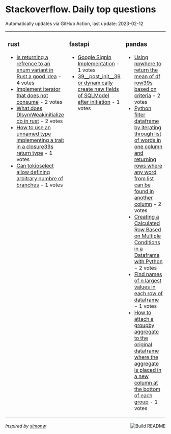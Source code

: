 # Stackoverflow. Daily top questions 

Automatically updates via GitHub Action, last update: <!-- date starts -->2023-02-12<!-- date ends -->


<table><tr><td valign="top" width="33%">

### rust
<!-- rust starts -->
* [Is returning a refrence to an enum variant in Rust a good idea](https://stackoverflow.com/questions/75418066/is-returning-a-refrence-to-an-enum-variant-in-rust-a-good-idea) - 4 votes
* [Implement iterator that does not consume](https://stackoverflow.com/questions/75421682/implement-iterator-that-does-not-consume) - 2 votes
* [What does DlsymWeakinitialize do in rust](https://stackoverflow.com/questions/75424466/what-does-dlsymweakinitialize-do-in-rust) - 2 votes
* [How to use an unnamed type implementing a trait in a closure39s return type](https://stackoverflow.com/questions/75420823/how-to-use-an-unnamed-type-implementing-a-trait-in-a-closures-return-type) - 1 votes
* [Can tokioselect allow defining arbitrary numbre of branches](https://stackoverflow.com/questions/75424004/can-tokioselect-allow-defining-arbitrary-numbre-of-branches) - 1 votes
<!-- rust ends -->
</td><td valign="top" width="34%">


### fastapi
<!-- fastapi starts -->
* [Google SignIn Implementation](https://stackoverflow.com/questions/75425760/google-sign-in-implementation) - 1 votes
* [39__post_init__39 or dynamically create new fields of SQLModel after initiation](https://stackoverflow.com/questions/75418799/post-init-or-dynamically-create-new-fields-of-sqlmodel-after-initiation) - 1 votes
<!-- fastapi ends -->
</td><td valign="top" width="34%">


### pandas
<!-- pandas starts -->
* [Using npwhere to return the mean of df row39s based on criteria](https://stackoverflow.com/questions/75420647/using-np-where-to-return-the-mean-of-df-rows-based-on-criteria) - 2 votes
* [Python filter dataframe by iterating through list of words in one column and returning rows where any word from list can be found in another column](https://stackoverflow.com/questions/75421086/python-filter-dataframe-by-iterating-through-list-of-words-in-one-column-and-ret) - 2 votes
* [Creating a Calculated Row Based on Multiple Conditions in a Dataframe with Python](https://stackoverflow.com/questions/75429614/creating-a-calculated-row-based-on-multiple-conditions-in-a-dataframe-with-pytho) - 2 votes
* [Find names of n largest values in each row of dataframe](https://stackoverflow.com/questions/75419119/find-names-of-n-largest-values-in-each-row-of-dataframe) - 1 votes
* [How to attach a groupby aggregate to the original dataframe where the aggregate is placed in a new column at the bottom of each group](https://stackoverflow.com/questions/75426081/how-to-attach-a-groupby-aggregate-to-the-original-dataframe-where-the-aggregate) - 1 votes
<!-- pandas ends -->
</td></tr></table>

<a href="https://github.com/hp0404/hp0404/actions"><img src="https://github.com/hp0404/hp0404/workflows/Build%20README/badge.svg" align="right" alt="Build README"></a> <p>*Inspired by  [simonw](https://github.com/simonw/simonw)*</p>
